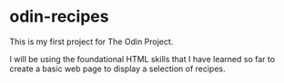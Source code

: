 # odin-recipes

This is my first project for The Odin Project. 

I will be using the foundational HTML skills that I have learned so far to create a basic web page to display a selection of recipes.